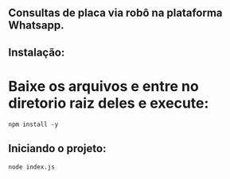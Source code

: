 ## Consultas de placa via robô na plataforma Whatsapp.

## Instalação:
# Baixe os arquivos e entre no diretorio raiz deles e execute:
```
npm install -y
```

## Iniciando o projeto:
```
node index.js
```
